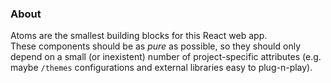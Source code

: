 ### About

Atoms are the smallest building blocks for this React web app.  
These components should be as _pure_ as possible, so they should only depend on a small (or inexistent) number of project-specific attributes (e.g. maybe `/themes` configurations and external libraries easy to plug-n-play).
